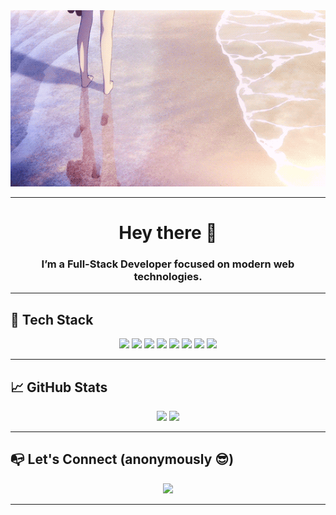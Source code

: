 <div align="center">
<img src="assets/bannerGif.gif" alt="Banner" width="100%" height="30%" />
</div>

---

<h1 align="center">Hey there 👋</h1>
<h3 align="center">I’m a Full-Stack Developer focused on modern web technologies.</h3>

---

## 🚀 Tech Stack

<p align="center">
  <img src="https://img.shields.io/badge/-React-61DAFB?style=flat&logo=react&logoColor=black" />
  <img src="https://img.shields.io/badge/-TypeScript-3178C6?style=flat&logo=typescript&logoColor=white" />
  <img src="https://img.shields.io/badge/-Node.js-339933?style=flat&logo=node.js&logoColor=white" />
  <img src="https://img.shields.io/badge/-PostgreSQL-4169E1?style=flat&logo=postgresql&logoColor=white" />
  <img src="https://img.shields.io/badge/-Docker-2496ED?style=flat&logo=docker&logoColor=white" />
  <img src="https://img.shields.io/badge/-Express-000000?style=flat&logo=express&logoColor=white" />
  <img src="https://img.shields.io/badge/-Linux-FCC624?style=flat&logo=linux&logoColor=black" />
  <img src="https://img.shields.io/badge/-Git-F05032?style=flat&logo=git&logoColor=white" />
</p>

---

## 📈 GitHub Stats

<p align="center">
  <img src="https://github-readme-stats.vercel.app/api?username=nicoDeve&show_icons=true&hide=prs&theme=radical" />
  <img src="https://github-readme-stats.vercel.app/api/top-langs/?username=nicoDeve&layout=compact&theme=radical" />
</p>

---

## 📭 Let's Connect (anonymously 😎)

<p align="center">
  <img src="https://img.shields.io/badge/-GitHub-nicoDeve-181717?style=flat&logo=github&logoColor=white" />
</p>

---
